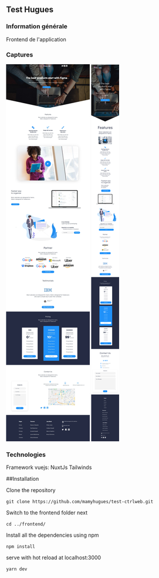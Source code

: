 ## Test Hugues

### Information générale

Frontend de l'application

### Captures
![Desktop](https://github.com/mamyhugues/test-ctrlweb/blob/master/static/images/screenshot-desk.png)
![Mobile](https://github.com/mamyhugues/test-ctrlweb/blob/master/static/images/screenshot-mobile.png)

### Technologies
Framework vuejs: NuxtJs
Tailwinds


##Installation

Clone the repository

    git clone https://github.com/mamyhugues/test-ctrlweb.git


Switch to the frontend folder next

    cd ../frontend/

Install all the dependencies using npm

    npm install

serve with hot reload at localhost:3000

    yarn dev